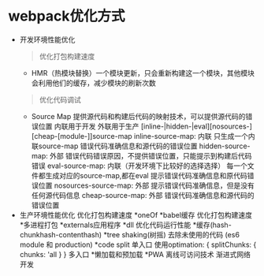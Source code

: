 # webpack优化方式
* 开发环境性能优化
  >优化打包构建速度
  - HMR（热模块替换）一个模块更新，只会重新构建这一个模块，其他模块会利用他们的缓存，减少模块的刷新次数
  >优化代码调试 
  - Source Map 
  提供源代码和构建后代码的映射技术，可以提供源代码的错误位置
  内联用于开发 外联用于生产
  [inline-|hidden-|eval][nosources-][cheap-[module-]]source-map
  inline-source-map: 内联
    只生成一个内联source-map
    错误代码准确信息和源代码的错误位置
  hidden-source-map: 外部
    错误代码错误原因，不提供错误位置，只能提示到构建后代码错误
  eval-source-map: 内联（开发环境下比较好的选择选择）
    每一个文件都生成对应的source-map,都在eval
    提示错误代码准确信息和原代码错误位置
  nosources-source-map: 外部
    提示错误代码准确信息，但是没有任何源代码信息
  cheap-source-map: 外部
    错误代码准确信息和源代码的错误位置
* 生产环境性能优化
  优化打包构建速度
    *oneOf
    *babel缓存 优化打包构建速度
    *多进程打包
    *externals应用程序
    *dll
  优化代码运行性能
    *缓存(hash-chunkhash-contenthash)
    *tree shaking(树摇) 去除未使用的代码 (es6 module 和 production)
    *code split 
      单入口 使用optimation: {
        splitChunks: {
          chunks: 'all
        }
      }
      多入口
    *懒加载和预加载
    *PWA 离线可访问技术 渐进式网络开发
    
